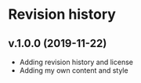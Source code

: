 Revision history
===================


v.1.0.0 (2019-11-22)
----------------------
* Adding revision history and license
* Adding my own content and style

